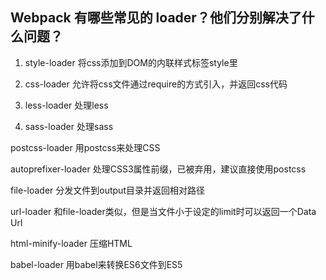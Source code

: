 
## Webpack 有哪些常见的 loader？他们分别解决了什么问题？

1. style-loader 将css添加到DOM的内联样式标签style里

2. css-loader 允许将css文件通过require的方式引入，并返回css代码

3. less-loader 处理less

4. sass-loader 处理sass

postcss-loader 用postcss来处理CSS

autoprefixer-loader 处理CSS3属性前缀，已被弃用，建议直接使用postcss

file-loader 分发文件到output目录并返回相对路径

url-loader 和file-loader类似，但是当文件小于设定的limit时可以返回一个Data Url

html-minify-loader 压缩HTML

babel-loader 用babel来转换ES6文件到ES5
